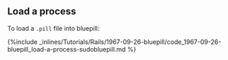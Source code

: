 <!-- usedin: [ _rails/Tutorials] - post: -->


## Load a process

To load a `.pill` file into bluepill:



{%include _inlines/Tutorials/Rails/1967-09-26-bluepill/code_1967-09-26-bluepill_load-a-process-sudobluepill.md %}




